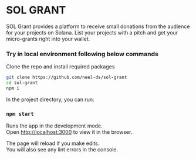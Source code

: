# SOL GRANT
SOL Grant provides a platform to receive small donations from the audience for your projects on Solana. List your projects with a pitch and get your micro-grants right into your wallet.


### Try in local environment following below commands

Clone the repo and install required packages
```sh
git clone https://github.com/neel-ds/sol-grant
cd sol-grant
npm i
```

In the project directory, you can run:

### `npm start`

Runs the app in the development mode.\
Open [http://localhost:3000](http://localhost:3000) to view it in the browser.

The page will reload if you make edits.\
You will also see any lint errors in the console.